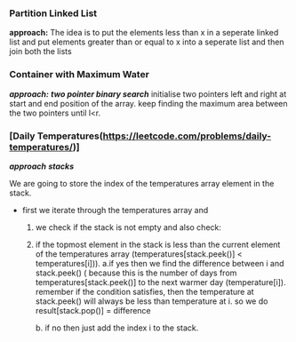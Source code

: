 ### Partition Linked List

  **approach:** 
  The idea is to put the elements less than x in a seperate linked list 
  and put elements greater than or equal to  x into a seperate list and then join both the lists

    
### Container with Maximum Water 
  ***approach:***
   ***two pointer binary search***
   initialise two pointers left and right at start and end position of the array.
   keep finding the maximum area between the two pointers until l<r.

### [Daily Temperatures(https://leetcode.com/problems/daily-temperatures/)] ### 
  ***approach***
   ***stacks***

  We are going to store the index of the temperatures array element in the stack.
  
  - first we iterate through the temperatures array and
    1. we check if the stack is not empty and also check:
    2. if the topmost element in the stack is less than the current element of the temperatures array (temperatures[stack.peek()] < temperatures[i])).
        a.if yes then we find the difference between i and stack.peek() ( because this is the number of days from temperatures[stack.peek()]
        to the next warmer day  (temperature[i]).
        remember if the condition satisfies, then the temperature at stack.peek() will always be less than temperature at i. so we do 
        result[stack.pop()] = difference 

        b. if no then just add the index i to the stack.
